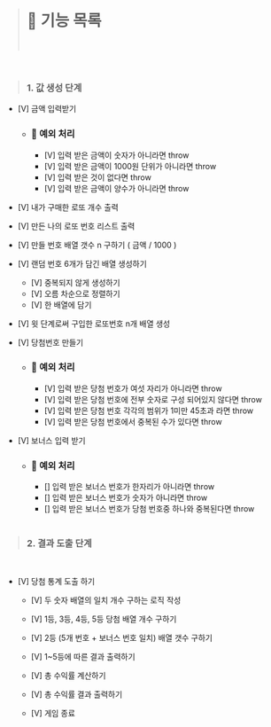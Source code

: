 > # 🚀 기능 목록
>
> <br>

<br>

> ### 1. 값 생성 단계

- [V] 금액 입력받기

  - ### 🚨 예외 처리
    - [V] 입력 받은 금액이 숫자가 아니라면 throw
    - [V] 입력 받은 금액이 1000원 단위가 아니라면 throw
    - [V] 입력 받은 것이 없다면 throw
    - [V] 입력 받은 금액이 양수가 아니라면 throw

- [V] 내가 구매한 로또 개수 출력
- [V] 만든 나의 로또 번호 리스트 출력

- [V] 만들 번호 배열 갯수 n 구하기 ( 금액 / 1000 )

- [V] 랜덤 번호 6개가 담긴 배열 생성하기

  - [V] 중복되지 않게 생성하기
  - [V] 오름 차순으로 정렬하기
  - [V] 한 배열에 담기

- [V] 윗 단계로써 구입한 로또번호 n개 배열 생성

- [V] 당첨번호 만들기

  - ### 🚨 예외 처리

    - [V] 입력 받은 당첨 번호가 여섯 자리가 아니라면 throw
    - [V] 입력 받은 당첨 번호에 전부 숫자로 구성 되어있지 않다면 throw
    - [V] 입력 받은 당첨 번호 각각의 범위가 1미만 45초과 라면 throw
    - [V] 입력 받은 당첨 번호에서 중복된 수가 있다면 throw

- [V] 보너스 입력 받기

  - ### 🚨 예외 처리

    - [] 입력 받은 보너스 번호가 한자리가 아니라면 throw
    - [] 입력 받은 보너스 번호가 숫자가 아니라면 throw
    - [] 입력 받은 보너스 번호가 당첨 번호중 하나와 중복된다면 throw

  <br>

> ### 2. 결과 도출 단계

<br>

- [V] 당첨 통계 도출 하기

  - [V] 두 숫자 배열의 일치 개수 구하는 로직 작성

  - [V] 1등, 3등, 4등, 5등 당첨 배열 개수 구하기
  - [V] 2등 (5개 번호 + 보너스 번호 일치) 배열 갯수 구하기
  - [V] 1~5등에 따른 결과 출력하기
  - [V] 총 수익률 계산하기
  - [V] 총 수익률 결과 출력하기
  - [V] 게임 종료
